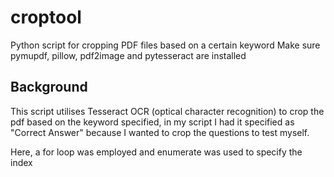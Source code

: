 # croptool
Python script for cropping PDF files based on a certain keyword 
Make sure pymupdf, pillow, pdf2image and pytesseract are installed

## Background
This script utilises Tesseract OCR (optical character recognition) to crop the pdf based on the keyword specified, in my script I had it specified as "Correct Answer" because I wanted to crop the questions to test myself. 

Here, a for loop was employed and enumerate was used to specify the index 
